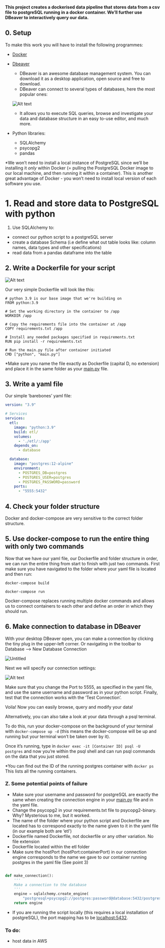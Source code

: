 
**This project creates a dockerised data pipeline that stores data from a csv file to postgreSQL running in a docker container. We’ll further use DBeaver to interactively query our data.**

## 0. Setup

To make this work you will have to install the following programmes: 

- [Docker](https://www.docker.com/)
- [Dbeaver](https://dbeaver.io/download/)
    - DBeaver is an awesome database management system. You can download it as a desktop application, open source and free to download.
    - DBeaver can connect to several types of databases, here the most popular ones:
    
    ![Alt text](Dbeaver.png "Optional title")
    
    - It allows you to execute SQL queries, browse and investigate your data and database structure in an easy to-use editor, and much more.
    
- Python libraries:
    - SQLAlchemy
    - psycopg2
    - pandas

*We won’t need to install a local instance of PostgreSQL since we’ll be installing it *only* within Docker (= pulling the PostgreSQL Docker image to our local machine, and then running it within a container). This is another great advantage of Docker - you won’t need to install local version of each software you use. 

# 1. Read and store data to PostgreSQL with python

1. Use SQLAlchemy to:
- connect our python script to a postgreSQL server
- create a database Schema (i.e define what out table looks like: column names, data types and other specifications)
- read data from a pandas dataframe into the table

## 2. Write a Dockerfile for your script

![Alt text](docker2.png "Optional title")

Our very simple Dockerfile will look like this: 

```docker
# python 3.9 is our base image that we're building on
FROM python:3.9

# Set the working directory in the container to /app
WORKDIR /app

# Copy the requirements file into the container at /app
COPY requirements.txt /app

# Install any needed packages specified in requirements.txt
RUN pip install -r requirements.txt

# Run the main.py file after container initiated
CMD ["python", "main.py"]
```

*Make sure you name the file exactly as Dockerfile (capital D, no extension) and place it in the same folder as your [main.py](http://main.py) file. 

## 3. Write a yaml file

Our simple ‘barebones’ yaml file: 

```yaml
version: "3.9"

# Services
services:
  etl:
    image: "python:3.9"
    build: etl/
    volumes:
      - './etl/:/app'
    depends_on:
      - database

  database:
    image: "postgres:12-alpine"
    environment:
      - POSTGRES_DB=postgres
      - POSTGRES_USER=postgres
      - POSTGRES_PASSWORD=password
    ports:
      - "5555:5432"
```

## 4. Check your folder structure

Docker and docker-compose are very sensitive to the correct folder structure. 

## 5. Use docker-compose to run the entire thing with only two commands

Now that we have our yaml file, our Dockerfile and folder structure in order, we can run the entire thing from start to finish with just two commands. First make sure you have navigated to the folder where your yaml file is located and then run: 

`docker-compose build`

`docker-compose run`

Docker-compose replaces running multiple docker commands and allows us to connect containers to each other and define an order in which they should run. 

## 6. Make connection to database in DBeaver

With your desktop DBeaver open, you can make a connection by clicking the tiny plug in the upper-left corner. Or navigating in the toolbar to Database —> New Database Connection

![Untitled](Dbeaver2.png)

Next we will specify our connection settings:

![Alt text](Dbeaver2.png)

Make sure that you change the Port to 5555, as specified in the yaml file, and use the same username and password as in your python script.  Finally, test that the connection works with the ‘Test Connection’. 

Voila! Now you can easily browse, query and modify your data! 

Alternatively, you can also take a look at your data through a psql terminal. 

To do this, run your docker-compose on the background of your terminal with `docker-compose up -d` (this means the docker-compose will be up and running but your terminal won’t be taken over by it).

Once it’s running, type in `docker exec -it [Container ID] psql -U postgres` and now you’re within the psql shell and can run psql commands on the data that you just stored. 

*You can find out the ID of the running postgres container with `docker ps` This lists all the running containers. 

### Z. Some potential points of failure

- Make sure your username and password for postgreSQL are exactly the same when creating the connection engine in your [main.py](http://main.py) file and in the yaml file.
- Change the psycopg2 in your requirements.txt file to psycopg2-binary. Why? Mysterious to me, but it worked.
- The name of the folder where your python script and Dockerfile are located has to correspond exactly to the name given to it in the yaml file (in our example both are ‘etl’)
- Dockerfile named Dockerfile, not dockerfile or any other variation. No file extension
- Dockerfile located within the etl folder
- Make sure the hostPort (hostPort:containerPort) in our connection engine corresponds to the name we gave to our container running postgres in the yaml file (See point 3)


```python

def make_connection():
    '''
    Make a connection to the database
    '''
    engine = sqlalchemy.create_engine(
        "postgresql+psycopg2://postgres:password@database:5432/postgres")
    return engine
```

- If you are running the script locally (this requires a local installation of postgreSQL), the port mapping has to be [localhost:5432](http://localhost:5432).


### To do: 
- host data in AWS 
